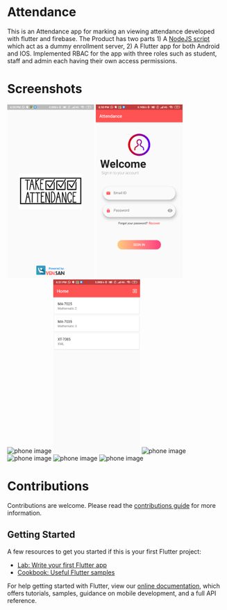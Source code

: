 # Attendance
 This is an Attendance app for marking an viewing attendance developed with flutter and firebase. The Product has two parts 1) A [NodeJS script](script/app.js) which act as a dummy enrollment server, 2) A Flutter app for both Android and IOS. Implemented RBAC for the app with three roles such as student, staff and admin each having their own access permissions.

# Screenshots
<div>
<img src="images/loading.png" alt="phone image" width="200px" />
<img src="images/login.png" alt="phone image" width="200px" />
<img src="images/signup.png" alt="phone image" width="200px" />
<img src="images/home.png" alt="phone image" width="200px" />
<img src="images/details.png" alt="phone image" width="200px" />
<img src="images/navigation.png" alt="phone image" width="200px" />
<img src="images/my_ad.png" alt="phone image" width="200px" />
<img src="images/new_ad.png" alt="phone image" width="200px" />
</div>

# Contributions
Contributions are welcome. Please read the [contributions guide](CONTRIBUTING.md) for more information.

## Getting Started

A few resources to get you started if this is your first Flutter project:

- [Lab: Write your first Flutter app](https://flutter.dev/docs/get-started/codelab)
- [Cookbook: Useful Flutter samples](https://flutter.dev/docs/cookbook)

For help getting started with Flutter, view our
[online documentation](https://flutter.dev/docs), which offers tutorials,
samples, guidance on mobile development, and a full API reference.
